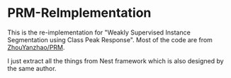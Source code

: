 # PRM-ReImplementation
This is the re-implementation for "Weakly Supervised Instance Segmentation using Class Peak Response". Most of the code are from [ZhouYanzhao/PRM](https://github.com/ZhouYanzhao/PRM/tree/master).

I just extract all the things from Nest framework which is also designed by the same author.
